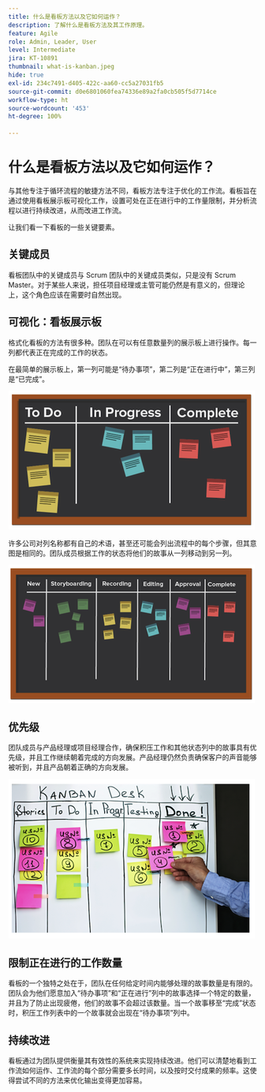```yaml
---
title: 什么是看板方法以及它如何运作？
description: 了解什么是看板方法及其工作原理。
feature: Agile
role: Admin, Leader, User
level: Intermediate
jira: KT-10891
thumbnail: what-is-kanban.jpeg
hide: true
exl-id: 234c7491-d405-422c-aa60-cc5a27031fb5
source-git-commit: d0e6801060fea74336e89a2fa0cb505f5d7714ce
workflow-type: ht
source-wordcount: '453'
ht-degree: 100%

---
```


# 什么是看板方法以及它如何运作？

与其他专注于循环流程的敏捷方法不同，看板方法专注于优化的工作流。看板旨在通过使用看板展示板可视化工作，设置可处在正在进行中的工作量限制，并分析流程以进行持续改进，从而改进工作流。


让我们看一下看板的一些关键要素。



## 关键成员

看板团队中的关键成员与 Scrum 团队中的关键成员类似，只是没有 Scrum Master。对于某些人来说，担任项目经理或主管可能仍然是有意义的，但理论上，这个角色应该在需要时自然出现。

## 可视化：看板展示板

格式化看板的方法有很多种。团队在可以有任意数量列的展示板上进行操作。每一列都代表正在完成的工作的状态。

在最简单的展示板上，第一列可能是“待办事项”，第二列是“正在进行中”，第三列是“已完成”。

![黑板和便利贴](assets/agile4-01.png)

许多公司对列名称都有自己的术语，甚至还可能会列出流程中的每个步骤，但其意图是相同的。团队成员根据工作的状态将他们的故事从一列移动到另一列。

![黑板和便利贴](assets/agile4-02.png)

## 优先级

团队成员与产品经理或项目经理合作，确保积压工作和其他状态列中的故事具有优先级，并且工作继续朝着完成的方向发展。产品经理仍然负责确保客户的声音能够被听到，并且产品朝着正确的方向发展。

![看板白板](assets/agile4-03.png)

## 限制正在进行的工作数量

看板的一个独特之处在于，团队在任何给定时间内能够处理的故事数量是有限的。团队会为他们愿意加入“待办事项”和“正在进行”列中的故事选择一个特定的数量，并且为了防止出现疲倦，他们的故事不会超过该数量。当一个故事移至“完成”状态时，积压工作列表中的一个故事就会出现在“待办事项”列中。

## 持续改进

看板通过为团队提供衡量其有效性的系统来实现持续改进。他们可以清楚地看到工作流如何运作、工作流的每个部分需要多长时间，以及按时交付成果的频率。这使得尝试不同的方法来优化输出变得更加容易。
